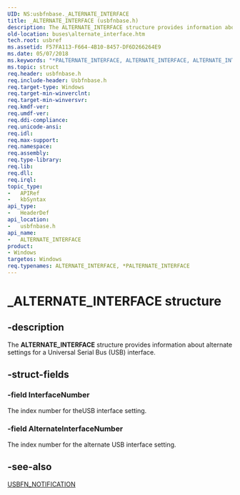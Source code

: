 ```yaml
---
UID: NS:usbfnbase._ALTERNATE_INTERFACE
title: _ALTERNATE_INTERFACE (usbfnbase.h)
description: The ALTERNATE_INTERFACE structure provides information about alternate settings for a Universal Serial Bus (USB) interface.
old-location: buses\alternate_interface.htm
tech.root: usbref
ms.assetid: F57FA113-F664-4B10-8457-DF6D266264E9
ms.date: 05/07/2018
ms.keywords: "*PALTERNATE_INTERFACE, ALTERNATE_INTERFACE, ALTERNATE_INTERFACE structure [Buses], PALTERNATE_INTERFACE, PALTERNATE_INTERFACE structure pointer [Buses], _ALTERNATE_INTERFACE, buses.alternate_interface, usbfnbase/ALTERNATE_INTERFACE, usbfnbase/PALTERNATE_INTERFACE"
ms.topic: struct
req.header: usbfnbase.h
req.include-header: Usbfnbase.h
req.target-type: Windows
req.target-min-winverclnt: 
req.target-min-winversvr: 
req.kmdf-ver: 
req.umdf-ver: 
req.ddi-compliance: 
req.unicode-ansi: 
req.idl: 
req.max-support: 
req.namespace: 
req.assembly: 
req.type-library: 
req.lib: 
req.dll: 
req.irql: 
topic_type:
-	APIRef
-	kbSyntax
api_type:
-	HeaderDef
api_location:
-	usbfnbase.h
api_name:
-	ALTERNATE_INTERFACE
product:
- Windows
targetos: Windows
req.typenames: ALTERNATE_INTERFACE, *PALTERNATE_INTERFACE
---
```


# _ALTERNATE_INTERFACE structure


## -description


The <b>ALTERNATE_INTERFACE</b> structure provides information about alternate settings for a Universal Serial Bus (USB) interface.


## -struct-fields




### -field InterfaceNumber

The index number for theUSB interface setting.


### -field AlternateInterfaceNumber

The index number for the alternate USB interface setting.


## -see-also




<a href="https://msdn.microsoft.com/library/windows/hardware/mt188001">USBFN_NOTIFICATION</a>
 

 

